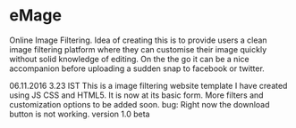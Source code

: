 # eMage
Online Image Filtering.
Idea of creating this is to provide users a clean image filtering platform where they can customise their image quickly without solid knowledge of editing. On the the go it can be a nice accompanion before uploading a sudden snap to facebook or twitter. 

06.11.2016 3.23 IST
This is a image filtering website template I have created using JS CSS and HTML5. 
It is now at its basic form. More filters and customization options to be added soon. 
bug: Right now the download button is not working. 
version 1.0 beta

